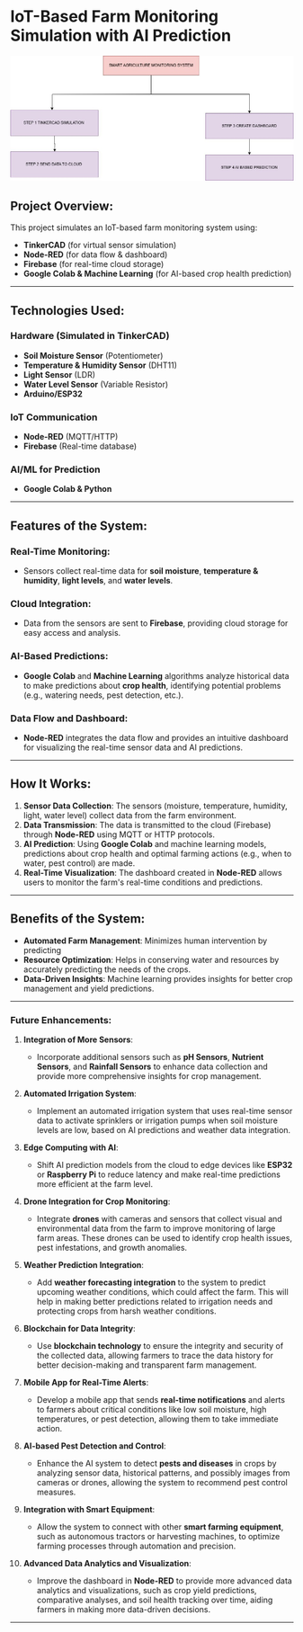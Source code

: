 # IoT-Based Farm Monitoring Simulation with AI Prediction

![Farm Monitoring System](pic.jpg)

## Project Overview:

This project simulates an IoT-based farm monitoring system using:

- **TinkerCAD** (for virtual sensor simulation)
- **Node-RED** (for data flow & dashboard)
- **Firebase** (for real-time cloud storage)
- **Google Colab & Machine Learning** (for AI-based crop health prediction)

---

## Technologies Used:

### Hardware (Simulated in TinkerCAD)
- **Soil Moisture Sensor** (Potentiometer)
- **Temperature & Humidity Sensor** (DHT11)
- **Light Sensor** (LDR)
- **Water Level Sensor** (Variable Resistor)
- **Arduino/ESP32**

### IoT Communication
- **Node-RED** (MQTT/HTTP)
- **Firebase** (Real-time database)

### AI/ML for Prediction
- **Google Colab & Python**

---

## Features of the System:

### Real-Time Monitoring:
- Sensors collect real-time data for **soil moisture**, **temperature & humidity**, **light levels**, and **water levels**.

### Cloud Integration:
- Data from the sensors are sent to **Firebase**, providing cloud storage for easy access and analysis.
  
### AI-Based Predictions:
- **Google Colab** and **Machine Learning** algorithms analyze historical data to make predictions about **crop health**, identifying potential problems (e.g., watering needs, pest detection, etc.).

### Data Flow and Dashboard:
- **Node-RED** integrates the data flow and provides an intuitive dashboard for visualizing the real-time sensor data and AI predictions.

---

## How It Works:

1. **Sensor Data Collection**: The sensors (moisture, temperature, humidity, light, water level) collect data from the farm environment.
2. **Data Transmission**: The data is transmitted to the cloud (Firebase) through **Node-RED** using MQTT or HTTP protocols.
3. **AI Prediction**: Using **Google Colab** and machine learning models, predictions about crop health and optimal farming actions (e.g., when to water, pest control) are made.
4. **Real-Time Visualization**: The dashboard created in **Node-RED** allows users to monitor the farm's real-time conditions and predictions.

---

## Benefits of the System:
- **Automated Farm Management**: Minimizes human intervention by predicting
- **Resource Optimization**: Helps in conserving water and resources by accurately predicting the needs of the crops.
- **Data-Driven Insights**: Machine learning provides insights for better crop management and yield predictions.
  
---

### Future Enhancements:

1. **Integration of More Sensors**:
   - Incorporate additional sensors such as **pH Sensors**, **Nutrient Sensors**, and **Rainfall Sensors** to enhance data collection and provide more comprehensive insights for crop management.

2. **Automated Irrigation System**:
   - Implement an automated irrigation system that uses real-time sensor data to activate sprinklers or irrigation pumps when soil moisture levels are low, based on AI predictions and weather data integration.

3. **Edge Computing with AI**:
   - Shift AI prediction models from the cloud to edge devices like **ESP32** or **Raspberry Pi** to reduce latency and make real-time predictions more efficient at the farm level.

4. **Drone Integration for Crop Monitoring**:
   - Integrate **drones** with cameras and sensors that collect visual and environmental data from the farm to improve monitoring of large farm areas. These drones can be used to identify crop health issues, pest infestations, and growth anomalies.

5. **Weather Prediction Integration**:
   - Add **weather forecasting integration** to the system to predict upcoming weather conditions, which could affect the farm. This will help in making better predictions related to irrigation needs and protecting crops from harsh weather conditions.

6. **Blockchain for Data Integrity**:
   - Use **blockchain technology** to ensure the integrity and security of the collected data, allowing farmers to trace the data history for better decision-making and transparent farm management.

7. **Mobile App for Real-Time Alerts**:
   - Develop a mobile app that sends **real-time notifications** and alerts to farmers about critical conditions like low soil moisture, high temperatures, or pest detection, allowing them to take immediate action.

8. **AI-based Pest Detection and Control**:
   - Enhance the AI system to detect **pests and diseases** in crops by analyzing sensor data, historical patterns, and possibly images from cameras or drones, allowing the system to recommend pest control measures.

9. **Integration with Smart Equipment**:
   - Allow the system to connect with other **smart farming equipment**, such as autonomous tractors or harvesting machines, to optimize farming processes through automation and precision.

10. **Advanced Data Analytics and Visualization**:
    - Improve the dashboard in **Node-RED** to provide more advanced data analytics and visualizations, such as crop yield predictions, comparative analyses, and soil health tracking over time, aiding farmers in making more data-driven decisions.

---

